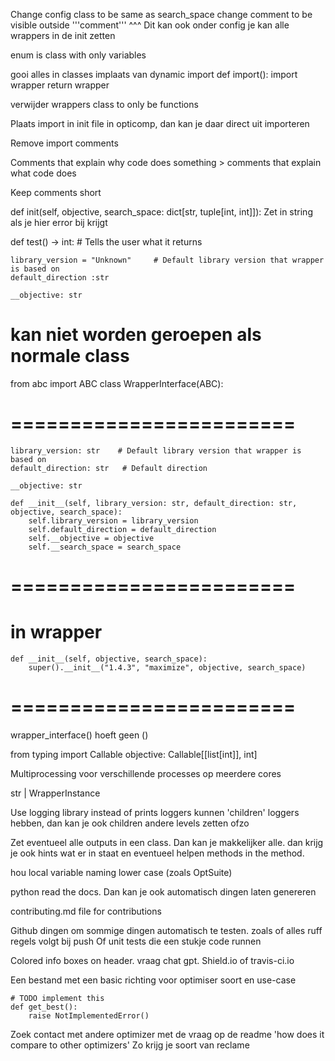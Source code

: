 Change config class to be same as search_space
change comment to be visible outside '''comment'''
^^^ Dit kan ook onder config
je kan alle wrappers in de init zetten 


enum is class with only variables

gooi alles in classes implaats van dynamic import
def import():
	import wrapper
	return wrapper

verwijder wrappers class to only be functions

<!-- verwijder __init__s -->

Plaats import in init file in opticomp, dan kan je daar direct uit importeren

Remove import comments

Comments that explain why code does something > comments that explain what code does

Keep comments short

def init(self, objective, search_space: dict[str, tuple[int, int]]):
Zet in string als je hier error bij krijgt 

def test() -> int: # Tells the user what it returns





    library_version = "Unknown"     # Default library version that wrapper is based on
    default_direction :str

    __objective: str



# kan niet worden geroepen als normale class
from abc import ABC
class WrapperInterface(ABC):



# ========================
    library_version: str    # Default library version that wrapper is based on
    default_direction: str   # Default direction

    __objective: str

    def __init__(self, library_version: str, default_direction: str, objective, search_space):
        self.library_version = library_version
        self.default_direction = default_direction
        self.__objective = objective
        self.__search_space = search_space
# ========================
 # in wrapper
    def __init__(self, objective, search_space):
        super().__init__("1.4.3", "maximize", objective, search_space)
# ========================


wrapper_interface() hoeft geen ()

from typing import Callable
objective: Callable[[list[int]], int]


Multiprocessing voor verschillende processes op meerdere cores

str | WrapperInstance

Use logging library instead of prints
loggers kunnen 'children' loggers hebben, dan kan je ook children andere levels zetten ofzo


Zet eventueel alle outputs in een class. Dan kan je makkelijker alle. 
dan krijg je ook hints wat er in staat en eventueel helpen methods in the method. 

hou local variable naming lower case (zoals OptSuite)

<!-- kijk of er ruff codes zijn voor naming conventions (lower case in local classes)(uper case in classes) -->



python read the docs. Dan kan je ook automatisch dingen laten genereren

contributing.md file for contributions

Github dingen om sommige dingen automatisch te testen.
zoals of alles ruff regels volgt bij push
Of unit tests die een stukje code runnen

Colored info boxes on header. vraag chat gpt. Shield.io of travis-ci.io

Een bestand met een basic richting voor optimiser soort en use-case




    # TODO implement this
    def get_best():
        raise NotImplementedError()



Zoek contact met andere optimizer met de vraag op de readme 'how does it compare to other optimizers'
Zo krijg je soort van reclame
